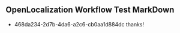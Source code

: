## OpenLocalization Workflow Test MarkDown
* 468da234-2d7b-4da6-a2c6-cb0aa1d884dc thanks!

<!--HONumber=Jul16_HO2-->


